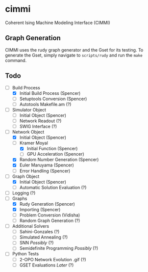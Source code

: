 # cimmi
Coherent Ising Machine Modeling Interface (CIMMI)

## Graph Generation

CIMMI uses the rudy graph generator and the Gset for its testing. To generate the Gset, simply navigate to `scripts/rudy` and run the `make` command.

## Todo

- [ ] Build Process
    - [X] Initial Build Process (Spencer)
    - [ ] Setuptools Conversion (Spencer)
    - [ ] Autotools Makefile.am (?)
- [ ] Simulator Object
    - [ ] Initial Object (Spencer)
    - [ ] Network Readout (?)
    - [ ] SWIG Interface (?)
- [ ] Network Object
    - [X] Initial Object (Spencer)
    - [ ] Kramer Moyal
        - [X] Initial Function (Spencer)
        - [ ] GPU Acceleration (Spencer)
    - [X] Random Number Generation (Spencer)
    - [X] Euler Maruyama (Spencer)
    - [ ] Error Handling (Spencer)
- [ ] Graph Object 
    - [X] Initial Object (Spencer)
    - [ ] Automatic Solution Evaluation (?)
- [ ] Logging (?)
- [ ] Graphs 
    - [X] Rudy Generation (Spencer)
    - [X] Importing (Spencer)
    - [ ] Problem Conversion (Vidisha)
    - [ ] Random Graph Generation (?)
- [ ] Additional Solvers
    - [ ] Sahini-Gonzales (?)
    - [ ] Simulated Annealing (?)
    - [ ] SNN *Possibly* (?)
    - [ ] Semidefinite Programming *Possibly* (?)
- [ ] Python Tests
    - [ ] 2-OPO Network Evolution .gif (?)
    - [ ] GSET Evaluations *Later* (?)